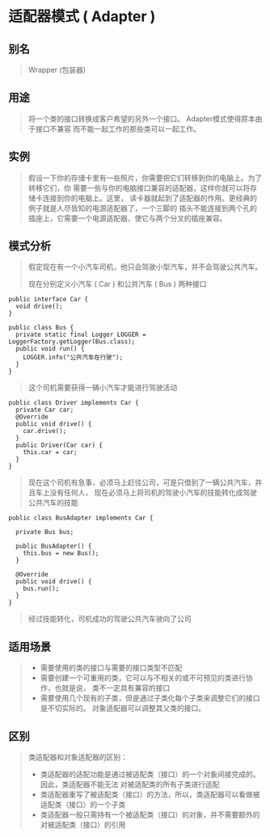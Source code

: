 # 适配器模式 ( Adapter )
  
## 别名

> Wrapper (包装器)

## 用途

> 将一个类的接口转换成客户希望的另外一个接口。 Adapter模式使得原本由于接口不兼容
  而不能一起工作的那些类可以一起工作。

## 实例

> 假设一下你的存储卡里有一些照片，你需要把它们转移到你的电脑上。为了转移它们，你
需要一些与你的电脑接口兼容的适配器，这样你就可以将存储卡连接到你的电脑上。这里，
读卡器就起到了适配器的作用。更经典的例子就是人尽皆知的电源适配器了，一个三脚的
插头不能连接到两个孔的插座上，它需要一个电源适配器，使它与两个分叉的插座兼容。

## 模式分析

> 假定现在有一个小汽车司机，他只会驾驶小型汽车，并不会驾驶公共汽车。
>
> 现在分别定义小汽车 ( Car ) 和公共汽车 ( Bus ) 两种接口

```
public interface Car {
  void drive();
}

public class Bus {
  private static final Logger LOGGER = LoggerFactory.getLogger(Bus.class);
  public void run() {
    LOGGER.info("公共汽车在行驶");
  }
}
```
> 这个司机需要获得一辆小汽车才能进行驾驶活动

```
public class Driver implements Car {
  private Car car;
  @Override
  public void drive() {
    car.drive();
  }
  public Driver(Car car) {
    this.car = car;
  }
}
```
> 现在这个司机有急事，必须马上赶往公司，可是只借到了一辆公共汽车，并且车上没有任何人，
现在必须马上将司机的驾驶小汽车的技能转化成驾驶公共汽车的技能

```
public class BusAdapter implements Car {

  private Bus bus;

  public BusAdapter() {
    this.bus = new Bus();
  }

  @Override
  public void drive() {
    bus.run();
  }
}
```
> 经过技能转化，司机成功的驾驶公共汽车驶向了公司

## 适用场景

>* 需要使用的类的接口与需要的接口类型不匹配
>* 需要创建一个可重用的类，它可以与不相关的或不可预见的类进行协作，也就是说，
类不一定具有兼容的接口
>* 需要使用几个现有的子类，但是通过子类化每个子类来调整它们的接口是不切实际的。
对象适配器可以调整其父类的接口。

## 区别
> 类适配器和对象适配器的区别：
>* 类适配器的适配功能是通过被适配类（接口）的一个对象间接完成的。因此，类适配器不能无法
对被适配类的所有子类进行适配
>* 类适配器重写了被适配类（接口）的方法，所以，类适配器可以看做被适配类（接口）的一个子类
>* 类适配器一般只需持有一个被适配类（接口）的对象，并不需要额外的对被适配类（接口）的引用